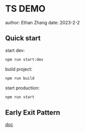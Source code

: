 # TS DEMO

author: Ethan Zhang
date: 2023-2-2

## Quick start

start dev:
```bash
npm run start:dev
```

build project:
```bash
npm run build
```

start production:
```bash
npm run start
```

## Early Exit Pattern

[doc](./docs/early-exit-pattern.md)
